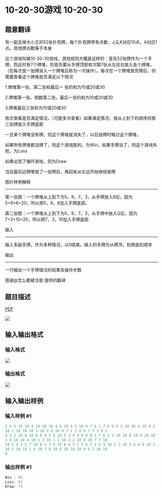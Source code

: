 # 10-20-30游戏 10-20-30

## 题意翻译

有一副去掉大小王的52张扑克牌，每个扑克牌带有点数，J,Q,K对应10点，A对应1点。其他牌点数等于本身

这个游戏叫做10-20-30游戏，游戏规则大概是这样的：首先52张牌作为一个手牌，而此时有7个牌堆，你首先要从手牌顶部依次取7张从左往右放入各个牌堆，（在每次放一张牌进入一个牌堆后称为一次操作）。每次在一个牌堆放完牌后，你需要查看这个牌堆是否满足以下情况

1.牌堆第一张，第二张和最后一 张的和为10或20或30

2.牌堆第一张，倒数第二张，最后一张的和为10或20或30

3.牌堆最后三张和为10或20或30

依次查看是否满足情况，（可能多次查看）如果满足情况，按从上到下的顺序将那三张牌放入手牌底部

一旦某个牌堆没有牌，则这个牌堆就消失了，以后放牌时略过这个牌堆。

如果所有牌堆都没牌了，则这个游戏胜利，为Win，如果手牌没了，则这个游戏失败，为Loss

如果出现了循环游戏，则为Draw

当往最后边牌堆放了一张牌后，再回来从左边开始继续放牌

图片样例解释

------------

第一张图：一个牌堆从上到下为5，9，7，3，从手牌放入6后，因为5+9+6=20，所以把5，9，6加入手牌底部。

第二张图：一个牌堆从上到下为5，9，7，3，从手牌中放入Q后，因为7+3+10=20，所以把7，3，10加入手牌底部

输入

------------

输入多副手牌，作为多种情况，以0结束。输入的手牌为从牌顶，到牌底的顺序

输出

------------

一行输出一个手牌情况的结果及操作步数

感谢@怎么都被注册 提供的翻译

## 题目描述

[problemUrl]: https://uva.onlinejudge.org/index.php?option=com_onlinejudge&Itemid=8&category=4&page=show_problem&problem=182

[PDF](https://uva.onlinejudge.org/external/2/p246.pdf)

![](https://cdn.luogu.com.cn/upload/vjudge_pic/UVA246/750b0d9c12dd35c566d25df6556f0004e31f9989.png)

## 输入输出格式

### 输入格式

![](https://cdn.luogu.com.cn/upload/vjudge_pic/UVA246/76ced9299d9053998c0a1266b9f337443ba727a3.png)

### 输出格式

![](https://cdn.luogu.com.cn/upload/vjudge_pic/UVA246/6c47e475f14410b442b827c9b09864fd7ceb336b.png)

## 输入输出样例

### 输入样例 #1

```cpp
2 6 5 10 10 4 10 10 10 4 5 10 4 5 10 9 7 6 1 7 6 9 5 3 10 10 4 10 9 2 1
10 1 10 10 10 3 10 9 8 10 8 7 1 2 8 6 7 3 3 8 2
4 3 2 10 8 10 6 8 9 5 8 10 5 3 5 4 6 9 9 1 7 6 3 5 10 10 8 10 9 10 10 7
2 6 10 10 4 10 1 3 10 1 1 10 2 2 10 4 10 7 7 10
10 5 4 3 5 7 10 8 2 3 9 10 8 4 5 1 7 6 7 2 6 9 10 2 3 10 3 4 4 9 10 1 1
10 5 10 10 1 8 10 7 8 10 6 10 10 10 9 6 2 10 10
0
```


### 输出样例 #1

```cpp
Win : 66
Loss: 82
Draw: 73
```


